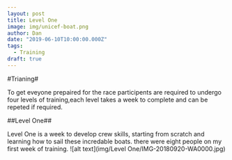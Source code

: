 ```yaml
---
layout: post
title: Level One
image: img/unicef-boat.png
author: Dan
date: "2019-06-10T10:00:00.000Z"
tags:
  - Training
draft: true
---
```

#Trianing#

To get eveyone prepaired for the race participents are required to undergo four levels of training,each level takes a week to complete and can be repeted if required.

##Level One##

Level One is a week to develop crew skills, starting from scratch and learning how to sail these incredable boats. there were eight people on my first week of training. ![alt text](img/Level One/IMG-20180920-WA0000.jpg)
